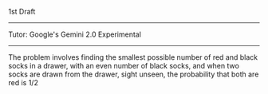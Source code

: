 1st Draft

- - - -

Tutor: Google's Gemini 2.0 Experimental

- - - -

The problem involves finding the smallest possible number of red and black socks in a drawer, with an even number of black socks, and when two socks are drawn from the drawer, sight unseen, the probability that both are red is 1/2
